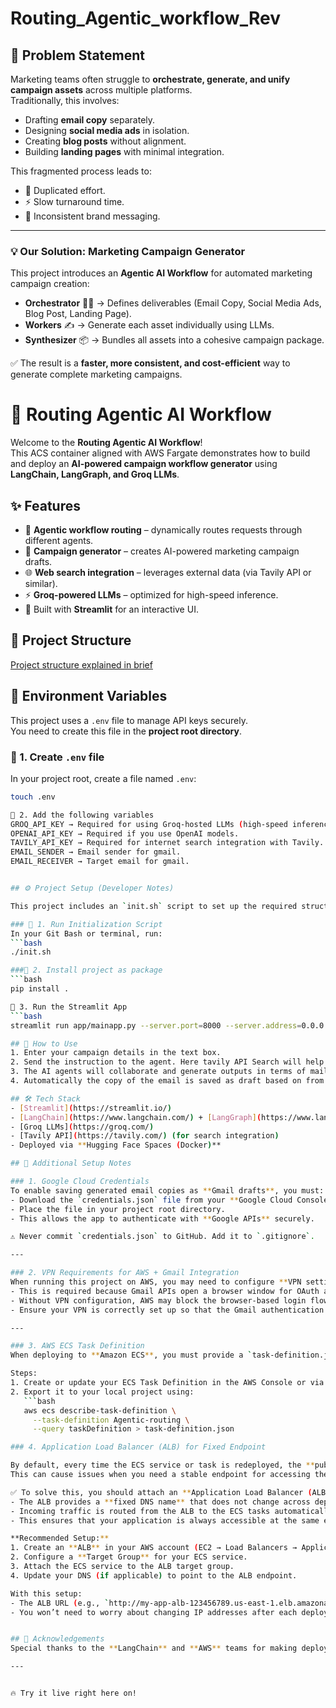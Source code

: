 # Routing_Agentic_workflow_Rev

## 📝 Problem Statement

Marketing teams often struggle to **orchestrate, generate, and unify campaign assets** across multiple platforms.  
Traditionally, this involves:
- Drafting **email copy** separately.
- Designing **social media ads** in isolation.
- Creating **blog posts** without alignment.
- Building **landing pages** with minimal integration.

This fragmented process leads to:
- 🔄 Duplicated effort.  
- ⚡ Slow turnaround time.  
- 🎯 Inconsistent brand messaging.  

---

### 💡 Our Solution: Marketing Campaign Generator

This project introduces an **Agentic AI Workflow** for automated marketing campaign creation:

- **Orchestrator** 🧑‍💼 → Defines deliverables (Email Copy, Social Media Ads, Blog Post, Landing Page).  
- **Workers** ✍️ → Generate each asset individually using LLMs.  
- **Synthesizer** 📦 → Bundles all assets into a cohesive campaign package.  

✅ The result is a **faster, more consistent, and cost-efficient** way to generate complete marketing campaigns.

# 🚀 Routing Agentic AI Workflow

Welcome to the **Routing Agentic AI Workflow**!  
This ACS container aligned with AWS Fargate demonstrates how to build and deploy an **AI-powered campaign workflow generator** using **LangChain, LangGraph, and Groq LLMs**.  

## ✨ Features
- 🔗 **Agentic workflow routing** – dynamically routes requests through different agents.  
- 📧 **Campaign generator** – creates AI-powered marketing campaign drafts.  
- 🌐 **Web search integration** – leverages external data (via Tavily API or similar).  
- ⚡ **Groq-powered LLMs** – optimized for high-speed inference.  
- 🎨 Built with **Streamlit** for an interactive UI.

## 📂 Project Structure
[Project structure explained in brief](graphs/project_structure.png)

## 🔑 Environment Variables

This project uses a `.env` file to manage API keys securely.  
You need to create this file in the **project root directory**.

### 🔹 1. Create `.env` file
In your project root, create a file named `.env`:

```bash
touch .env

🔹 2. Add the following variables
GROQ_API_KEY → Required for using Groq-hosted LLMs (high-speed inference).
OPENAI_API_KEY → Required if you use OpenAI models.
TAVILY_API_KEY → Required for internet search integration with Tavily.
EMAIL_SENDER → Email sender for gmail.
EMAIL_RECEIVER → Target email for gmail.


## ⚙️ Project Setup (Developer Notes)

This project includes an `init.sh` script to set up the required structure and dependencies.

### 🔹 1. Run Initialization Script
In your Git Bash or terminal, run:
```bash
./init.sh

###🔹 2. Install project as package
```bash 
pip install .

🔹 3. Run the Streamlit App
```bash
streamlit run app/mainapp.py --server.port=8000 --server.address=0.0.0.0

## 🚀 How to Use
1. Enter your campaign details in the text box.  
2. Send the instruction to the agent. Here tavily API Search will help to get the bees information from the web search. 
3. The AI agents will collaborate and generate outputs in terms of mail to be sent, markeing to be done across channels, landing page example.  
4. Automatically the copy of the email is saved as draft based on from and to sender as updaed.  

## 🛠️ Tech Stack
- [Streamlit](https://streamlit.io/)  
- [LangChain](https://www.langchain.com/) + [LangGraph](https://www.langchain.com/langgraph)  
- [Groq LLMs](https://groq.com/)  
- [Tavily API](https://tavily.com/) (for search integration)  
- Deployed via **Hugging Face Spaces (Docker)**  

## 🔐 Additional Setup Notes

### 1. Google Cloud Credentials
To enable saving generated email copies as **Gmail drafts**, you must:
- Download the `credentials.json` file from your **Google Cloud Console** (OAuth Client ID).
- Place the file in your project root directory.
- This allows the app to authenticate with **Google APIs** securely.

⚠️ Never commit `credentials.json` to GitHub. Add it to `.gitignore`.

---

### 2. VPN Requirements for AWS + Gmail Integration
When running this project on AWS, you may need to configure **VPN settings**.  
- This is required because Gmail APIs open a browser window for OAuth authentication.  
- Without VPN configuration, AWS may block the browser-based login flow.  
- Ensure your VPN is correctly set up so that the Gmail authentication screen can load and let you save drafts.

---

### 3. AWS ECS Task Definition
When deploying to **Amazon ECS**, you must provide a `task-definition.json` file.  

Steps:
1. Create or update your ECS Task Definition in the AWS Console or via CLI.  
2. Export it to your local project using:  
   ```bash
   aws ecs describe-task-definition \
     --task-definition Agentic-routing \
     --query taskDefinition > task-definition.json

### 4. Application Load Balancer (ALB) for Fixed Endpoint

By default, every time the ECS service or task is redeployed, the **public IP address** of the running container may change.  
This can cause issues when you need a stable endpoint for accessing the app.

✅ To solve this, you should attach an **Application Load Balancer (ALB)** in front of your ECS service:
- The ALB provides a **fixed DNS name** that does not change across deployments.  
- Incoming traffic is routed from the ALB to the ECS tasks automatically.  
- This ensures that your application is always accessible at the same endpoint, even if containers restart or move between nodes.

**Recommended Setup:**
1. Create an **ALB** in your AWS account (EC2 → Load Balancers → Application Load Balancer).  
2. Configure a **Target Group** for your ECS service.  
3. Attach the ECS service to the ALB target group.  
4. Update your DNS (if applicable) to point to the ALB endpoint.  

With this setup:
- The ALB URL (e.g., `http://my-app-alb-123456789.us-east-1.elb.amazonaws.com`) will remain constant.  
- You won’t need to worry about changing IP addresses after each deployment.


## 🙌 Acknowledgements
Special thanks to the **LangChain** and **AWS** teams for making deployment accessible.  

---


🔥 Try it live right here on!  

